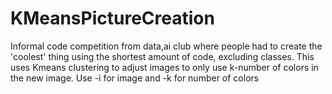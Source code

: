 # KMeansPictureCreation
Informal code competition from data,ai club where people had to create the 'coolest' thing using the shortest amount of code, excluding classes. This uses Kmeans clustering to adjust images to only use k-number of colors in the new image. Use -i for image and -k for number of colors
